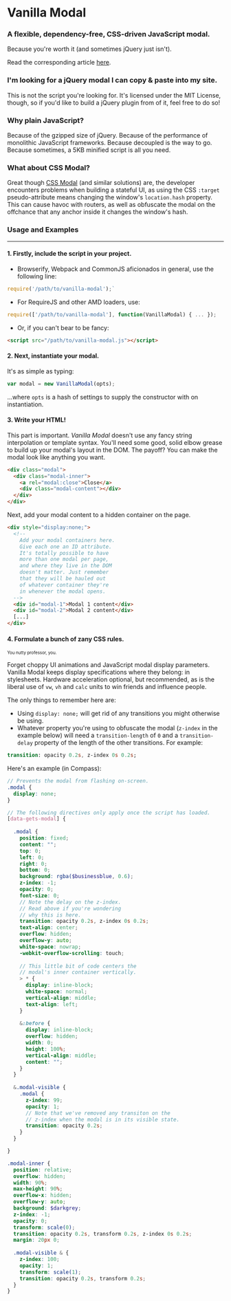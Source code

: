 # Vanilla Modal

### A flexible, dependency-free, CSS-driven JavaScript modal.

Because you're worth it (and sometimes jQuery just isn't).

Read the corresponding article [here](http://phuse.ca).

### I'm looking for a jQuery modal I can copy & paste into my site.

This is not the script you're looking for. It's licensed under the MIT License, though, so if you'd like to build a jQuery plugin from of it, feel free to do so!

### Why plain JavaScript?

Because of the gzipped size of jQuery. Because of the performance of monolithic JavaScript frameworks. Because decoupled is the way to go. Because sometimes, a 5KB minified script is all you need.

### What about CSS Modal?

Great though [CSS Modal](http://drublic.github.io/css-modal/) (and similar solutions) are, the developer encounters problems when building a stateful UI, as using the CSS `:target` pseudo-attribute means changing the window's `location.hash` property. This can cause havoc with routers, as well as obfuscate the modal on the offchance that any anchor inside it changes the window's hash.

### Usage and Examples
---

#### 1. Firstly, include the script in your project.

* Browserify, Webpack and CommonJS aficionados in general, use the following line:
```javascript
require('/path/to/vanilla-modal');`
```
* For RequireJS and other AMD loaders, use:
```javascript
require(['/path/to/vanilla-modal'], function(VanillaModal) { ... });
```
* Or, if you can't bear to be fancy:
```html
<script src="/path/to/vanilla-modal.js"></script>
```

#### 2. Next, instantiate your modal.

It's as simple as typing:
```javascript
var modal = new VanillaModal(opts);
```
...where `opts` is a hash of settings to supply the constructor with on instantiation.

#### 3. Write your HTML!

This part is important. *Vanilla Modal* doesn't use any fancy string interpolation or template syntax. You'll need some good, solid elbow grease to build up your modal's layout in the DOM. The payoff? You can make the modal look like anything you want.

```html
<div class="modal">
  <div class="modal-inner">
    <a rel="modal:close">Close</a>
    <div class="modal-content"></div>
  </div>
</div>
```

Next, add your modal content to a hidden container on the page.

```html
<div style="display:none;">
  <!--
	Add your modal containers here.
    Give each one an ID attribute.
    It's totally possible to have
    more than one modal per page,
    and where they live in the DOM
    doesn't matter. Just remember
    that they will be hauled out
    of whatever container they're
    in whenever the modal opens.
  -->
  <div id="modal-1">Modal 1 content</div>
  <div id="modal-2">Modal 2 content</div>
  [...]
</div>
```

#### 4. Formulate a bunch of zany CSS rules.

<sup><sub>You nutty professor, you.</sub></sup>

Forget choppy UI animations and JavaScript modal display parameters. Vanilla Modal keeps display specifications where they belong: in stylesheets. Hardware acceleration optional, but recommended, as is the liberal use of `vw`, `vh` and `calc` units to win friends and influence people.

The only things to remember here are:
* Using `display: none;` will get rid of any transitions you might otherwise be using.
* Whatever property you're using to obfuscate the modal (`z-index` in the example below) will need a `transition-length` of `0` and a `transition-delay` property of the length of the other transitions. For example:
```sass
transition: opacity 0.2s, z-index 0s 0.2s;
```

Here's an example (in Compass):

```scss
// Prevents the modal from flashing on-screen.
.modal {
  display: none;
}

// The following directives only apply once the script has loaded.
[data-gets-modal] {
  
  .modal {
    position: fixed;
    content: "";
    top: 0;
    left: 0;
    right: 0;
    bottom: 0;
    background: rgba($businessblue, 0.6);
    z-index: -1;
    opacity: 0;
    font-size: 0;
	// Note the delay on the z-index.
    // Read above if you're wondering
    // why this is here.
    transition: opacity 0.2s, z-index 0s 0.2s;
    text-align: center;
    overflow: hidden;
    overflow-y: auto;
    white-space: nowrap;
    -webkit-overflow-scrolling: touch;
    
    // This little bit of code centers the
    // modal's inner container vertically.
    > * {
      display: inline-block;
      white-space: normal;
      vertical-align: middle;
      text-align: left;
    }
    
    &:before {
      display: inline-block;
      overflow: hidden;
      width: 0;
      height: 100%;
      vertical-align: middle;
      content: "";
    }
  }
 
  &.modal-visible {
    .modal {
      z-index: 99;
      opacity: 1;
      // Note that we've removed any transiton on the
	  // z-index when the modal is in its visible state.
      transition: opacity 0.2s;
    }
  }

}

.modal-inner {
  position: relative;
  overflow: hidden;
  width: 90%;
  max-height: 90%;
  overflow-x: hidden;
  overflow-y: auto;
  background: $darkgrey;
  z-index: -1;
  opacity: 0;
  transform: scale(0);
  transition: opacity 0.2s, transform 0.2s, z-index 0s 0.2s;
  margin: 20px 0;
  
  .modal-visible & {
    z-index: 100;
    opacity: 1;
    transform: scale(1);
    transition: opacity 0.2s, transform 0.2s;
  }
}
```